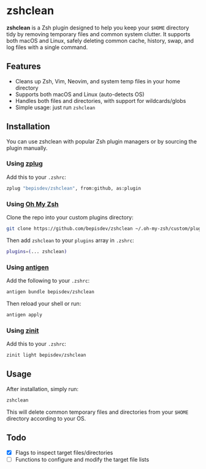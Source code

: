 # zshclean

**zshclean** is a Zsh plugin designed to help you keep your `$HOME` directory tidy by removing temporary files and common system clutter. It supports both macOS and Linux, safely deleting common cache, history, swap, and log files with a single command.

## Features

- Cleans up Zsh, Vim, Neovim, and system temp files in your home directory
- Supports both macOS and Linux (auto-detects OS)
- Handles both files and directories, with support for wildcards/globs
- Simple usage: just run `zshclean`

## Installation

You can use zshclean with popular Zsh plugin managers or by sourcing the plugin manually.

### Using [zplug](https://github.com/zplug/zplug)

Add this to your `.zshrc`:

```zsh
zplug "bepisdev/zshclean", from:github, as:plugin
```

### Using [Oh My Zsh](https://ohmyz.sh/)

Clone the repo into your custom plugins directory:

```sh
git clone https://github.com/bepisdev/zshclean ~/.oh-my-zsh/custom/plugins/zshclean
```

Then add `zshclean` to your `plugins` array in `.zshrc`:

```zsh
plugins=(... zshclean)
```

### Using [antigen](https://github.com/zsh-users/antigen)

Add the following to your `.zshrc`:

```zsh
antigen bundle bepisdev/zshclean
```

Then reload your shell or run:

```zsh
antigen apply
```

### Using [zinit](https://github.com/zdharma-continuum/zinit)

Add this to your `.zshrc`:

```zsh
zinit light bepisdev/zshclean
```

## Usage

After installation, simply run:

```zsh
zshclean
```

This will delete common temporary files and directories from your `$HOME` directory according to your OS.

## Todo

- [x] Flags to inspect target files/directories
- [ ] Functions to configure and modify the target file lists

